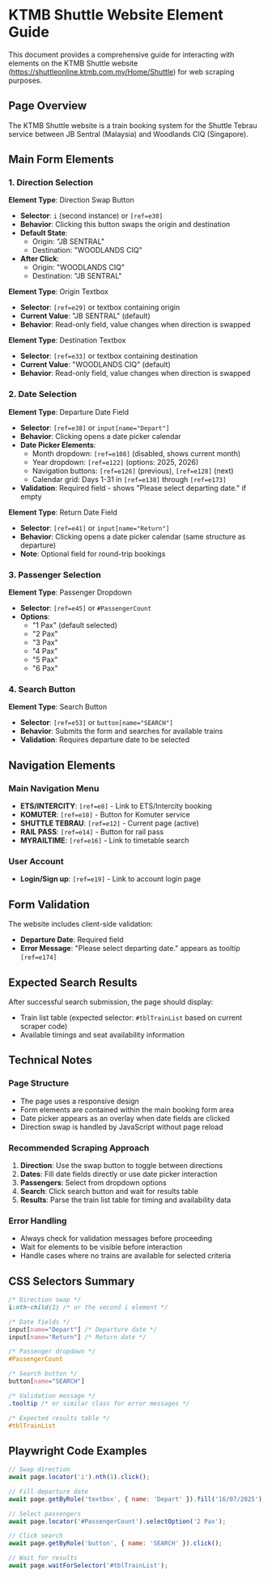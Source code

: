 # KTMB Shuttle Website Element Guide

This document provides a comprehensive guide for interacting with elements on the KTMB Shuttle website (https://shuttleonline.ktmb.com.my/Home/Shuttle) for web scraping purposes.

## Page Overview

The KTMB Shuttle website is a train booking system for the Shuttle Tebrau service between JB Sentral (Malaysia) and Woodlands CIQ (Singapore).

## Main Form Elements

### 1. Direction Selection

**Element Type**: Direction Swap Button
- **Selector**: `i` (second instance) or `[ref=e30]`
- **Behavior**: Clicking this button swaps the origin and destination
- **Default State**: 
  - Origin: "JB SENTRAL" 
  - Destination: "WOODLANDS CIQ"
- **After Click**:
  - Origin: "WOODLANDS CIQ"
  - Destination: "JB SENTRAL"

**Element Type**: Origin Textbox
- **Selector**: `[ref=e29]` or textbox containing origin
- **Current Value**: "JB SENTRAL" (default)
- **Behavior**: Read-only field, value changes when direction is swapped

**Element Type**: Destination Textbox  
- **Selector**: `[ref=e33]` or textbox containing destination
- **Current Value**: "WOODLANDS CIQ" (default)
- **Behavior**: Read-only field, value changes when direction is swapped

### 2. Date Selection

**Element Type**: Departure Date Field
- **Selector**: `[ref=e38]` or `input[name="Depart"]`
- **Behavior**: Clicking opens a date picker calendar
- **Date Picker Elements**:
  - Month dropdown: `[ref=e108]` (disabled, shows current month)
  - Year dropdown: `[ref=e122]` (options: 2025, 2026)
  - Navigation buttons: `[ref=e126]` (previous), `[ref=e128]` (next)
  - Calendar grid: Days 1-31 in `[ref=e138]` through `[ref=e173]`
- **Validation**: Required field - shows "Please select departing date." if empty

**Element Type**: Return Date Field
- **Selector**: `[ref=e41]` or `input[name="Return"]`
- **Behavior**: Clicking opens a date picker calendar (same structure as departure)
- **Note**: Optional field for round-trip bookings

### 3. Passenger Selection

**Element Type**: Passenger Dropdown
- **Selector**: `[ref=e45]` or `#PassengerCount`
- **Options**:
  - "1 Pax" (default selected)
  - "2 Pax"
  - "3 Pax" 
  - "4 Pax"
  - "5 Pax"
  - "6 Pax"

### 4. Search Button

**Element Type**: Search Button
- **Selector**: `[ref=e53]` or `button[name="SEARCH"]`
- **Behavior**: Submits the form and searches for available trains
- **Validation**: Requires departure date to be selected

## Navigation Elements

### Main Navigation Menu
- **ETS/INTERCITY**: `[ref=e8]` - Link to ETS/Intercity booking
- **KOMUTER**: `[ref=e10]` - Button for Komuter service
- **SHUTTLE TEBRAU**: `[ref=e12]` - Current page (active)
- **RAIL PASS**: `[ref=e14]` - Button for rail pass
- **MYRAILTIME**: `[ref=e16]` - Link to timetable search

### User Account
- **Login/Sign up**: `[ref=e19]` - Link to account login page

## Form Validation

The website includes client-side validation:
- **Departure Date**: Required field
- **Error Message**: "Please select departing date." appears as tooltip `[ref=e174]`

## Expected Search Results

After successful search submission, the page should display:
- Train list table (expected selector: `#tblTrainList` based on current scraper code)
- Available timings and seat availability information

## Technical Notes

### Page Structure
- The page uses a responsive design
- Form elements are contained within the main booking form area
- Date picker appears as an overlay when date fields are clicked
- Direction swap is handled by JavaScript without page reload

### Recommended Scraping Approach
1. **Direction**: Use the swap button to toggle between directions
2. **Dates**: Fill date fields directly or use date picker interaction
3. **Passengers**: Select from dropdown options
4. **Search**: Click search button and wait for results table
5. **Results**: Parse the train list table for timing and availability data

### Error Handling
- Always check for validation messages before proceeding
- Wait for elements to be visible before interaction
- Handle cases where no trains are available for selected criteria

## CSS Selectors Summary

```css
/* Direction swap */
i:nth-child(2) /* or the second i element */

/* Date fields */
input[name="Depart"] /* Departure date */
input[name="Return"] /* Return date */

/* Passenger dropdown */
#PassengerCount

/* Search button */
button[name="SEARCH"]

/* Validation message */
.tooltip /* or similar class for error messages */

/* Expected results table */
#tblTrainList
```

## Playwright Code Examples

```javascript
// Swap direction
await page.locator('i').nth(1).click();

// Fill departure date
await page.getByRole('textbox', { name: 'Depart' }).fill('16/07/2025');

// Select passengers
await page.locator('#PassengerCount').selectOption('2 Pax');

// Click search
await page.getByRole('button', { name: 'SEARCH' }).click();

// Wait for results
await page.waitForSelector('#tblTrainList');
```
